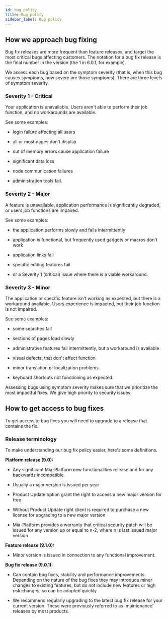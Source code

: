 ```yaml
---
id: bug_policy
title: Bug policy
sidebar_label: Bug policy
---
```


## How we approach bug fixing

Bug fix releases are more frequent than feature releases, and target the most critical bugs affecting customers. The notation for a bug fix release is the final number in the version (the 1 in 6.0.1, for example).

We assess each bug based on the symptom severity (that is, when this bug causes symptoms, how severe are those symptoms). There are three levels of symptom severity.

### Severity 1 - Critical

Your application is unavailable. Users aren't able to perform their job function, and no workarounds are available.

See some examples:  

* login failure affecting all users

* all or most pages don't display

* out of memory errors cause application failure

* significant data loss

* node communication failures

* administration tools fail.

### Severity 2 - Major

A feature is unavailable, application performance is significantly degraded, or users job functions are impaired.

See some examples:  

* the application performs slowly and fails intermittently

* application is functional, but frequently used gadgets or macros don't work

* application links fail

* specific editing features fail

* or a Severity 1 (critical) issue where there is a viable workaround.

### Severity 3 - Minor

The application or specific feature isn't working as expected, but there is a workaround available. Users experience is impacted, but their job function is not impaired.

See some examples:  

* some searches fail

* sections of pages load slowly

* administrative features fail intermittently, but a workaround is available

* visual defects, that don't affect function

* minor translation or localization problems

* keyboard shortcuts not functioning as expected.

Assessing bugs using symptom severity makes sure that we prioritize the most impactful fixes. We give high priority to security issues.

## How to get access to bug fixes

To get access to bug fixes you will need to upgrade to a release that contains the fix.

### Release terminology

To make understanding our bug fix policy easier, here's some definitions.

**Platform release (9.0):**

* Any significant Mia-Platform new functionalities release and for any backwards incompatible.

* Usually a major version is issued per year

* Product Update option grant the right to access a new major version for free

* Without Product Update right client is required to purchase a new license for upgrading to a new major version

* Mia-Platform provides a warranty that critical security patch will be issued for any version up or equal to n-2, where n is last issued major version

**Feature release (9.1.0):**

* Minor version is issued in connection to any functional improvement.

**Bug fix release (9.0.1):**

* Can contain bug fixes, stability and performance improvements. Depending on the nature of the bug fixes they may introduce minor changes to existing features, but do not include new features or high risk changes, so can be adopted quickly

* We recommend regularly upgrading to the latest bug fix release for your current version. These were previously referred to as 'maintenance' releases by most products.
